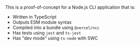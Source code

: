 This is a proof-of-concept for a Node.js CLI application that is:

* Written in TypeScript
* Outputs ESM module syntax
* Compiled into a bundle using `@vercel/ncc`
* Has tests using `jest` and `ts-jest`
* Has "dev mode" using `ts-node` with SWC